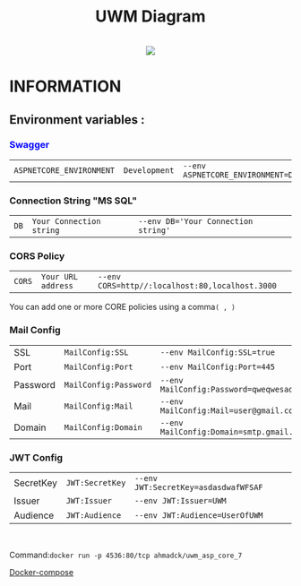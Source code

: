 <div id="header" align="center">
  <h1>UWM Diagram</h1>
</div>
    <br/>
<div id="header" align="center">
  <img src="https://user-images.githubusercontent.com/48823161/209620578-40e4db12-b1fd-40ab-89fe-551f03e32008.png" />
</div>
<h1>INFORMATION</h1>
<h2>Environment variables : </h2>
<h3 style="color:blue;">Swagger </h3>
<table>
  <tr>
    <td><code>ASPNETCORE_ENVIRONMENT</code></td>
    <td><code>Development</code></td>
    <td><code>--env ASPNETCORE_ENVIRONMENT=Development</code></td>
  </tr>
</table>

<h3>Connection String  "MS SQL" </h3>
<table>
  <tr>
    <td><code>DB</code></td>
    <td><code>Your Connection string</code></td>
    <td><code>--env DB='Your Connection string' </code></td>
  </tr>
</table>

<h3>CORS Policy </h3>
<table>
  <tr>
    <td><code>CORS</code></td>
    <td><code>Your URL address</code></td>
    <td><code>--env CORS=http//:localhost:80,localhost.3000</code></td>
  </tr>
</table>
<p>You can add one or more CORE policies using a comma<code>( , )</code></p>
<h3>Mail Сonfig </h3>
<table>
  <tr>
    <td>SSL</td>
    <td><code>MailConfig:SSL</code></td>
    <td><code>--env MailConfig:SSL=true</code></td>
  </tr>
  <tr>
    <td>Port</td>
    <td><code>MailConfig:Port</code></td>
    <td><code>--env MailConfig:Port=445</code></td>
  </tr>
  <tr>
    <td>Password</td>
    <td><code>MailConfig:Password</code></td>
    <td><code>--env MailConfig:Password=qweqwesad@wW</code></td>
  </tr>
  <tr>
    <td>Mail</td>
    <td><code>MailConfig:Mail</code></td>
    <td><code>--env MailConfig:Mail=user@gmail.com</code></td>
  </tr>
  <tr>
   <td>Domain</td>
    <td><code>MailConfig:Domain</code></td>
    <td><code>--env MailConfig:Domain=smtp.gmail.com</code></td>
  </tr>
</table>
<h3>JWT Config</h3>
<table>
  <tr>
    <td>SecretKey</td>
    <td><code>JWT:SecretKey</code></td>
    <td><code>--env JWT:SecretKey=asdasdwafWFSAF </code></td>
  </tr>
 <tr>
   <td>Issuer</td>
    <td><code>JWT:Issuer</code></td>
    <td><code>--env JWT:Issuer=UWM </code></td>
  </tr>
 <tr>
    <td>Audience</td>
    <td><code>JWT:Audience</code></td>
    <td><code>--env JWT:Audience=UserOfUWM </code></td>
  </tr>
</table>
<br>
<p>Command:<code>docker run -p 4536:80/tcp ahmadck/uwm_asp_core_7</code>
<p><a href="https://github.com/ZLUKADARK/UWM/blob/master/Docker-compose.yml">Docker-compose</a>


